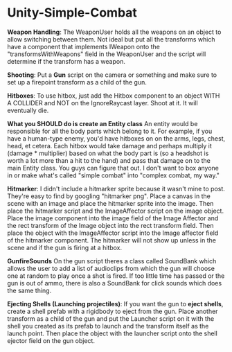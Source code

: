 # Unity-Simple-Combat
**Weapon Handling**:
The WeaponUser holds all the weapons on an object to allow switching between them. Not ideal but put all the transforms which have a component that implements IWeapon onto the "transformsWithWeapons" field in the WeaponUser and the script will determine if the transform has a weapon.

**Shooting**:
Put a **Gun** script on the camera or something and make sure to set up a firepoint transform as  a child of the gun.

**Hitboxes**:
To use hitbox, just add the Hitbox component to an object WITH A COLLIDER and NOT on the IgnoreRaycast layer. Shoot at it. It will eventually die.

**What you SHOULD do is create an Entity class**
An entity would be responsible for all the body parts which belong to it. For example, if you have a human-type enemy, you'd have hitboxes on on the arms, legs, chest, head, et cetera. Each hitbox would take damage and perhaps multiply it (damage * multiplier) based on what the body part is (so a headshot is worth a lot more than a hit to the hand) and pass that damage on to the main Entity class. You guys can figure that out. I don't want to box anyone in or make what's called "simple combat" into "complex combat, my way."

**Hitmarker**:
I didn't include a hitmarker sprite because it wasn't mine to post. They're easy to find by googling "hitmarker png". Place a canvas in the scene with an image and place the hitmarker sprite into the image. Then place the hitmarker script and the ImageAffector script on the image object. Place the image component into the image field of the Image Affector and the rect transform of the Image object into the rect transform field. Then place the object with the ImageAffector script into the Image affector field of the hitmarker component. The hitmarker will not show up unless in the scene and if the gun is firing at a hitbox.

**GunfireSounds**
On the gun script theres a class called SoundBank which allows the user to add a list of audioclips from which the gun will choose one at random to play once a shot is fired. If too little time has passed or the gun is out of ammo, there is also a SoundBank for click sounds which does the same thing.

**Ejecting Shells (Launching projectiles)**:
If you want the gun to **eject shells**, create a shell prefab with a rigidbody to eject from the gun. Place another transform as a child of the gun and put the Launcher script on it with the shell you created as its prefab to launch and the transform itself as the launch point. Then place the object with the launcher script onto the shell ejector field on the gun object.



